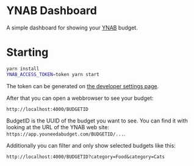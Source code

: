 # YNAB Dashboard

A simple dashboard for showing your [YNAB](https://youneedabudget.com) budget.

# Starting

```bash
yarn install
YNAB_ACCESS_TOKEN=token yarn start
```

The token can be generated on [the developer settings page](https://app.youneedabudget.com/settings/developer).

After that you can open a webbrowser to see your budget:

`http://localhost:4000/BUDGETID`

BudgetID is the UUID of the budget you want to see. You can find it with looking at the URL of the
YNAB web site: `https://app.youneedabudget.com/BUDGETID/...`. 

Additionally you can filter and only show selected budgets like this:

`http://localhost:4000/BUDGETID?category=Food&category=Cats`